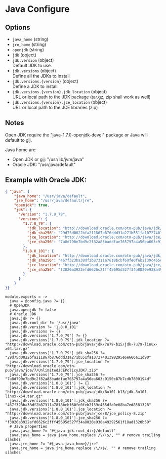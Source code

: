 
# Java Configure

## Options

* `java_home` (string)   
* `jre_home` (string)   
* `openjdk` (string)   
* `jdk` (object)   
* `jdk.version` (object)   
   Default JDK to use.
* `jdk.versions` (object)   
   Define all the JDKs to install
* `jdk.versions.{version}` (object)   
   Define a JDK to install
* `jdk.versions.{version}.jdk_location` (object)   
   URL or local path to the JDK package (tar.gz, zip shall work as well)
* `jdk.versions.{version}.jce_location` (object)   
   URL or local path to the JCE libraries (zip)

## Notes

Open JDK require the "java-1.7.0-openjdk-devel" package or Java will default
to gij.

Java home are:

*  Open JDK or gij: "/usr/lib/jvm/java"
*  Oracle JDK: "/usr/java/default"

## Example with Oracle JDK:

```json
{ "java": {
    "java_home": "/usr/java/default",
    "jre_home": "/usr/java/default/jre",
    "openjdk": true,
    "jdk": {
      "version": "1.7.0_79",
      "versions": {
        "1.7.0_79": {
          "jdk_location": "http://download.oracle.com/otn-pub/java/jdk/7u79-b15/jdk-7u79-linux-x64.tar.gz",
          "jdk_sha256": "29d75d0022bfa211867b876ddd31a271b551fa10727401398295e6e666a11d90",
          "jce_location": "http://download.oracle.com/otn-pub/java/jce/7/UnlimitedJCEPolicyJDK7.zip",
          "jce_sha256": "7a8d790e7bd9c2f82a83baddfae765797a4a56ea603c9150c87b7cdb7800194d"
        },
        "1.8.0_101": {
          "jdk_location": "http://download.oracle.com/otn-pub/java/jdk/8u121-b14/jdk-8u121-linux-x64.tar.gz",
          "jdk_sha256": "467f323ba38df2b87311a7818bcbf60fe0feb2139c455dfa0e08ba7ed8581328",
          "jce_location": "http://download.oracle.com/otn-pub/java/jce/8/jce_policy-8.zip",
          "jce_sha256": "f3020a3922efd6626c2fff45695d527f34a8020e938a49292561f18ad1320b59"
        }
      }
    }
}}
```

    module.exports = ->
      java = @config.java ?= {}
      # OpenJDK
      java.openjdk ?= false
      # Oracle JDK
      java.jdk ?= {}
      java.jdk.root_dir ?= '/usr/java'
      java.jdk.version ?= '1.8.0_101'
      java.jdk.versions ?= {}
      java.jdk.versions['1.7.0_79'] ?= {}
      java.jdk.versions['1.7.0_79'].jdk_location ?= "http://download.oracle.com/otn-pub/java/jdk/7u79-b15/jdk-7u79-linux-x64.tar.gz"
      java.jdk.versions['1.7.0_79'].jdk_sha256 ?= "29d75d0022bfa211867b876ddd31a271b551fa10727401398295e6e666a11d90"
      java.jdk.versions['1.7.0_79'].jce_location ?= "http://download.oracle.com/otn-pub/java/jce/7/UnlimitedJCEPolicyJDK7.zip"
      java.jdk.versions['1.7.0_79'].jce_sha256 ?= "7a8d790e7bd9c2f82a83baddfae765797a4a56ea603c9150c87b7cdb7800194d"
      java.jdk.versions['1.8.0_101'] ?= {}
      java.jdk.versions['1.8.0_101'].jdk_location ?= "http://download.oracle.com/otn-pub/java/jdk/8u101-b13/jdk-8u101-linux-x64.tar.gz"
      java.jdk.versions['1.8.0_101'].jdk_sha256 ?= "467f323ba38df2b87311a7818bcbf60fe0feb2139c455dfa0e08ba7ed8581328"
      java.jdk.versions['1.8.0_101'].jce_location ?= "http://download.oracle.com/otn-pub/java/jce/8/jce_policy-8.zip"
      java.jdk.versions['1.8.0_101'].jce_sha256 ?= "f3020a3922efd6626c2fff45695d527f34a8020e938a49292561f18ad1320b59"
      # Java properties
      java.java_home ?= "#{java.jdk.root_dir}/default"
      java.java_home = java.java_home.replace /\/+$/, "" # remove trailing slashes
      java.jre_home ?= "#{java.java_home}/jre"
      java.jre_home = java.jre_home.replace /\/+$/, "" # remove trailing slashes
